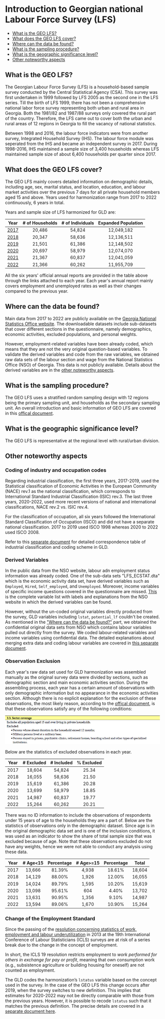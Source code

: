# Introduction to Georgian national Labour Force Survey (LFS)

- [What is the GEO LFS?](#what-is-the-geo-lfs)
- [What does the GEO LFS cover?](#what-does-the-geo-lfs-cover)
- [Where can the data be found?](#where-can-the-data-be-found)
- [What is the sampling procedure?](#what-is-the-sampling-procedure)
- [What is the geographic significance level?](#what-is-the-geographic-significance-level)
- [Other noteworthy aspects](#other-noteworthy-aspects)

## What is the GEO LFS?

The Georgian Labour Force Survey (LFS) is a household-based sample survey conducted by the Central Statistical Agency (CSA). This survey was first undertaken in 1999 followed by LFS 2005 as the second one in the LFS series. Till the birth of LFS 1999, there has not been a comprehensive national labor force survey representing both urban and rural area in Georgia. Both the 1981/82 and 1987/88 surveys only covered the rural part of the country. Therefore, the LFS came out to cover both the urban and rural areas of 12 regions in Georgia to fill the vacancy of national statistics.

Between 1998 and 2016, the labour force indicators were from another survey, Integrated Household Survey (IHS). The labour force module was seperated from the IHS and became an independent survey in 2017. During 1998-2016, IHS maintained a sample size of 3,400 households whereas LFS maintained sample size of about 6,400 households per quarter since 2017.


## What does the GEO LFS cover?

The GEO LFS mainly covers detailed information on demographic details, including age, sex, marital status, and location, education, and labour market activities over the previous 7 days for all private household members aged 15 and above. Years used for harmonization range from 2017 to 2022 continuously, 6 years in total.

Years and sample size of LFS harmonized for GLD are:

| **Year**	| **# of Households**	| **# of Individuals**	| **Expanded Population**	|
| :------:	| :-------:		| :-------:	 	| :-------:	 	|
| [2017](utilities/report/GEO_2017_report.pdf) | 20,486         |  54,824     |  12,049,182  | 
| [2018](utilities/report/GEO_2018_report.pdf) | 20,347         |  58,636     |  12,136,511  |
| [2019](utilities/report/GEO_2019_report.pdf) | 21,501         |  61,386     |  12,148,502  |
| [2020](utilities/report/GEO_2020_report.pdf) | 20,697         |  58,979     |  12,074,070  |
| [2021](utilities/report/GEO_2021_report.pdf) | 21,367         |  60,837     |  12,041,059  | 
| [2022](utilities/report/GEO_2022_report.pdf) | 21,366         |  60,262     |  11,955,709  | 

All the six years' official annual reports are provided in the table above through the links attached to each year. Each year's annual report mainly covers employment and unemployed rates as well as their changes compared to the previous year.    

## Where can the data be found?

Main data from 2017 to 2022 are publicly available on the [Georgia National Statistics Office website](https://www.geostat.ge/en/modules/categories/130/labour-force-survey-databases). The downloadable datasets include sub-datasets that cover different sections in the questionnaire, namely demographics, economic activities, excluded populations, and personal weights.  

However, employment-related variables have been already coded, which means that they are not the very original question-based variables. To validate the derived variables and code from the raw variables, we obtained raw data sets of the labour section and wage from the National Statistics Office (NSO) of Georgia. This data is not publicly available. Details about the derived variables are in the [other noteworthy aspects](#derived-variables). 

## What is the sampling procedure?

The GEO LFS uses a stratified random sampling design with 12 regions being the primary sampling unit, and households as the secondary sampling unit. An overall introduction and basic information of GEO LFS are covered in this [offical document](utilities/GEO_intro.pdf).

## What is the geographic significance level?

The GEO LFS is representative at the regional level with rural/urban division.

## Other noteworthy aspects  

### Coding of industry and occupation codes

Regarding industrial classification, the first three years, 2017-2019, used the Statistical classification of Economic Activities in the European Community (NACE) rev.1 as the national classification, which corresponds to International Standard Industrial Classification (ISIC) rev.3. The last three years, 2020-2022, used more recent versions of national and international classifications, NACE rev.2 vs. ISIC rev.4. 

For the classification of occupation, all six years followed the International Standard Classification of Occupation (ISCO) and did not have a separate national classification. 2017 to 2019 used ISCO 1998 whereas 2020 to 2022 used ISCO 2008.  

Refer to this [separate document](Correspondence_in_Industrial_Classification.md) for detailed correspondence table of industrial classification and coding scheme in GLD. 

### Derived Variables

In the public data from the NSO website, labour adn employment status information was already coded. One of the sub-data sets "LFS_ECSTAT.dta" which is the economic activity data set, have derived variables such as `Employed`, `Hired`, `Self_employed`, and `Unemployed`. Moreover, income variables of specific income questions covered in the questionnaire are missed. [This](utilities/report/GEO_LFS_Database_Variables.docx) is the complete variable list with labels and explanations from the NSO website in which the derived variables can be found. 

However, without the un-coded original variables directly produced from the survey, GLD variables including `lstat`, `potential_lf` couldn't be created. As mentioned in the ["Where can the data be found?"](#where-can-the-data-be-found) part, we obtained the confidential original data sets from NSO which contains labour variables pulled out directly from the survey. We coded labour-related variables and income variables using confidential data. The detailed explanations about merging extra data and coding labour variables are covered in [this separate document](Merging_Original_Employment_Data_and_Coding_Labour_Variables.md).   

### Observation Exclusion

Each year's raw data set used for GLD harmonization was assembled manually as the original survey data were divided by sections, such as demographic section and main economic activities section. During the assembling process, each year has a certain amount of observations with only demographic information but no appearance in the economic activities section. Although there is no explicit explanation for the exclusion of these observations, the most likely reason, according to the [offical document](utilities/GEO_intro.pdf), is that these observations satisfy any of the following conditions:

![exclusion](utilities/exclusion.png)

Below are the statistics of excluded observations in each year.  

| **Year**	| **# Excluded**	| **# Included**	| **% Excluded**	|
| :------:	| :-------:		| :-------:	 	| :-------:	 	|
| 2017 | 18,604         |  54,824     | 25.34  | 
| 2018 | 16,055         |  58,636     | 21.50  |
| 2019 | 15,619         |  61,386     | 20.28  |
| 2020 | 13,699         |  58,979     | 18.85  |
| 2021 | 14,987         |  60,837     | 19.77  | 
| 2022 | 15,264         |  60,262     | 20.21  |

There was no ID information to include the observations of respondents under 15 years of age to the households they are a part of. Below are the statistics of observations only in the demographic dataset. Since age is in the original demographic data set and is one of the inclusion conditions, it was used as an indicator to show the share of total sample size that was excluded because of age. Note that these observations excluded do not have any weights, hence we were not able to conduct any analysis using these data.

| **Year**	| **# Age<15**	| **Percentage**	| **# Age>=15**	| **Percentage** |**Total** |
| :------:	| :-------:		| :-------:	 	| :-------:	| :-------:	| :-------:	|
| 2017| 13,666 |  81.39% | 4,938 |18.61% |18,604 | 
| 2018 | 14,129 |  88.00% | 1,926 |12.00% |16,055 |
| 2019 | 14,024 |  89.79% | 1,595 |10.20% |15,619 |
| 2020 | 13,098 |  95.61% | 604   |4.40%  |13,702 |
| 2021 | 13,631 |  90.95% | 1,356 |9.10%  |14,987 | 
| 2022 | 13,594 |  89.06% | 1,670 |10.90% | 15,264|

### Change of the Employment Standard

Since the passing of the [resolution concerning statistics of work, employment and labour underutilization](https://www.ilo.org/global/statistics-and-databases/standards-and-guidelines/resolutions-adopted-by-international-conferences-of-labour-statisticians/WCMS_230304/lang--en/index.htm) in 2013 at the 19th International Conference of Labour Statisticians (ICLS) surveys are at risk of a series break due to the change in the concept of employment.

In short, the ICLS 19 resolution restricts employment to *work performed for others in exchange for pay or profit*, meaning that own consumption work (e.g., subsistence agriculture or building housing for oneself) are not counted as employment.

The GLD codes the harmonization’s `lstatus` variable based on the concept used in the survey. In the case of the GEO LFS this change occurs after 2019, when the survey switches to new definition. This implies that estimates for 2020-2022 may not be directly comparable with those from the previous years. However, it is possible to recode `lstatus` such that it matches the previous definition. The precise details are covered in a [separate document here](Converting%20between%20ICLS%20Definitions.md).
